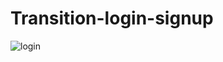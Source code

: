 # Transition-login-signup
![login](https://user-images.githubusercontent.com/28431746/94360061-7068e280-00b3-11eb-9771-2a903d1876a7.gif)


